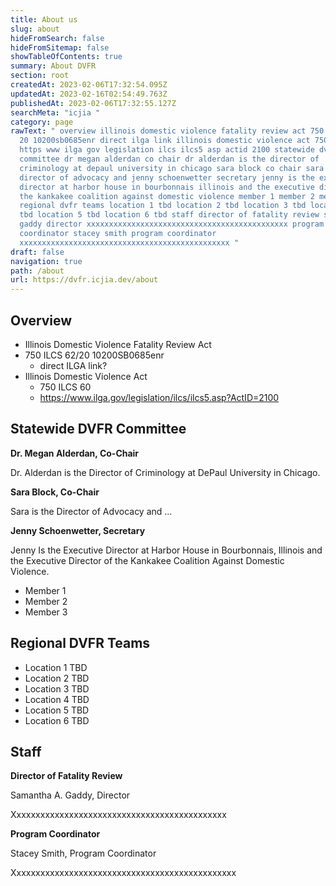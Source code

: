 ```yaml
---
title: About us
slug: about
hideFromSearch: false
hideFromSitemap: false
showTableOfContents: true
summary: About DVFR
section: root
createdAt: 2023-02-06T17:32:54.095Z
updatedAt: 2023-02-16T02:54:49.763Z
publishedAt: 2023-02-06T17:32:55.127Z
searchMeta: "icjia "
category: page
rawText: " overview illinois domestic violence fatality review act 750 ilcs 62
  20 10200sb0685enr direct ilga link illinois domestic violence act 750 ilcs 60
  https www ilga gov legislation ilcs ilcs5 asp actid 2100 statewide dvfr
  committee dr megan alderdan co chair dr alderdan is the director of
  criminology at depaul university in chicago sara block co chair sara is the
  director of advocacy and jenny schoenwetter secretary jenny is the executive
  director at harbor house in bourbonnais illinois and the executive director of
  the kankakee coalition against domestic violence member 1 member 2 member 3
  regional dvfr teams location 1 tbd location 2 tbd location 3 tbd location 4
  tbd location 5 tbd location 6 tbd staff director of fatality review samantha a
  gaddy director xxxxxxxxxxxxxxxxxxxxxxxxxxxxxxxxxxxxxxxxxxxxx program
  coordinator stacey smith program coordinator
  xxxxxxxxxxxxxxxxxxxxxxxxxxxxxxxxxxxxxxxxxxxxxxx "
draft: false
navigation: true
path: /about
url: https://dvfr.icjia.dev/about
---
```


## Overview
- Illinois Domestic Violence Fatality Review Act
- 750 ILCS 62/20 10200SB0685enr
    - direct ILGA link?
- Illinois Domestic Violence Act
    - 750 ILCS 60 
    - https://www.ilga.gov/legislation/ilcs/ilcs5.asp?ActID=2100

## Statewide DVFR Committee

**Dr. Megan Alderdan, Co-Chair**

Dr. Alderdan is the Director of Criminology at DePaul University in Chicago.

**Sara Block, Co-Chair**

Sara is the Director of Advocacy and … 
	
**Jenny Schoenwetter, Secretary**

Jenny Is the Executive Director at Harbor House in Bourbonnais, Illinois and the Executive Director of the Kankakee Coalition Against Domestic Violence.
	
- Member 1
- Member 2
- Member 3

## Regional DVFR Teams
- Location 1 TBD
- Location 2 TBD
- Location 3 TBD
- Location 4 TBD
- Location 5 TBD
- Location 6 TBD

## Staff
**Director of Fatality Review**

Samantha A. Gaddy, Director

Xxxxxxxxxxxxxxxxxxxxxxxxxxxxxxxxxxxxxxxxxxxxx

**Program Coordinator**

Stacey Smith, Program Coordinator

Xxxxxxxxxxxxxxxxxxxxxxxxxxxxxxxxxxxxxxxxxxxxxxx


